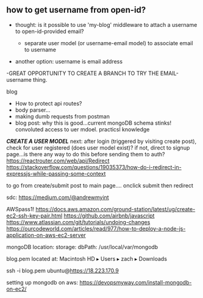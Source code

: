## how to get username from open-id?
  - thought: is it possible to use 'my-blog' middleware to attach a username to open-id-provided email?
    - separate user model (or username-email model) to associate email to username

  - another option: username is email address

  -GREAT OPPORTUNITY TO CREATE A BRANCH TO TRY THE EMAIL-username thing.

blog
- How to protect api routes?
- body parser...
- making dumb requests from postman
 - blog post: why this is good...current mongoDB schema stinks! convoluted access to uer mdoel. practicsl knowledge

*****CREATE A USER MODEL*****
next: after login (triggered by visiting create post), check for user registered (does user model exist)? if not, direct to signup page...is there any way to do this before sending them to auth?
  https://reactrouter.com/web/api/Redirect
  https://stackoverflow.com/questions/19035373/how-do-i-redirect-in-expressjs-while-passing-some-context

to go from create/submit post to main page....
onclick submit then redirect

sdc: https://medium.com/@andrewmyint

AWSpass1!
https://docs.aws.amazon.com/ground-station/latest/ug/create-ec2-ssh-key-pair.html
https://github.com/airbnb/javascript
https://www.atlassian.com/git/tutorials/undoing-changes
https://ourcodeworld.com/articles/read/977/how-to-deploy-a-node-js-application-on-aws-ec2-server

mongoDB location:
storage:
  dbPath: /usr/local/var/mongodb

blog.pem located at: Macintosh HD⁩ ▸ ⁨Users⁩ ▸ ⁨zach⁩ ▸ ⁨Downloads⁩

ssh -i blog.pem ubuntu@https://18.223.170.9

setting up mongodb on aws:
  https://devopsmyway.com/install-mongodb-on-ec2/